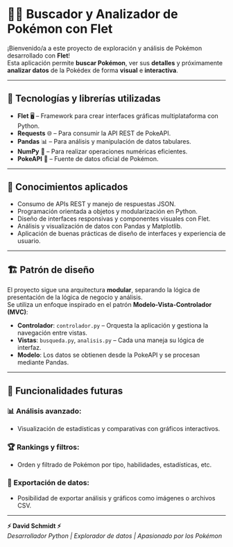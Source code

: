 # 🐱‍👤 Buscador y Analizador de Pokémon con Flet

¡Bienvenido/a a este proyecto de exploración y análisis de Pokémon desarrollado con **Flet**!  
Esta aplicación permite **buscar Pokémon**, ver sus **detalles** y próximamente **analizar datos** de la Pokédex de forma **visual** e **interactiva**.

---

## 🚀 Tecnologías y librerías utilizadas

- **Flet** 🖥️ – Framework para crear interfaces gráficas multiplataforma con Python.  
- **Requests** 🌐 – Para consumir la API REST de PokeAPI.  
- **Pandas** 📊 – Para análisis y manipulación de datos tabulares.  
- **NumPy** 🔢 – Para realizar operaciones numéricas eficientes.  
- **PokeAPI** 🐾 – Fuente de datos oficial de Pokémon.

---

## 🧠 Conocimientos aplicados

- Consumo de APIs REST y manejo de respuestas JSON.  
- Programación orientada a objetos y modularización en Python.  
- Diseño de interfaces responsivas y componentes visuales con Flet.  
- Análisis y visualización de datos con Pandas y Matplotlib.  
- Aplicación de buenas prácticas de diseño de interfaces y experiencia de usuario.

---

## 🏗️ Patrón de diseño

El proyecto sigue una arquitectura **modular**, separando la lógica de presentación de la lógica de negocio y análisis.  
Se utiliza un enfoque inspirado en el patrón **Modelo-Vista-Controlador (MVC)**:

- **Controlador**: `controlador.py` – Orquesta la aplicación y gestiona la navegación entre vistas.  
- **Vistas**: `busqueda.py`, `analisis.py` – Cada una maneja su lógica de interfaz.  
- **Modelo**: Los datos se obtienen desde la PokeAPI y se procesan mediante Pandas.

---

## 🔮 Funcionalidades futuras

### 📊 Análisis avanzado:
- Visualización de estadísticas y comparativas con gráficos interactivos.

### 🏆 Rankings y filtros:
- Orden y filtrado de Pokémon por tipo, habilidades, estadísticas, etc.

### 💾 Exportación de datos:
- Posibilidad de exportar análisis y gráficos como imágenes o archivos CSV.

---

**⚡ David Schmidt ⚡**  
*Desarrollador Python | Explorador de datos | Apasionado por los Pokémon*
